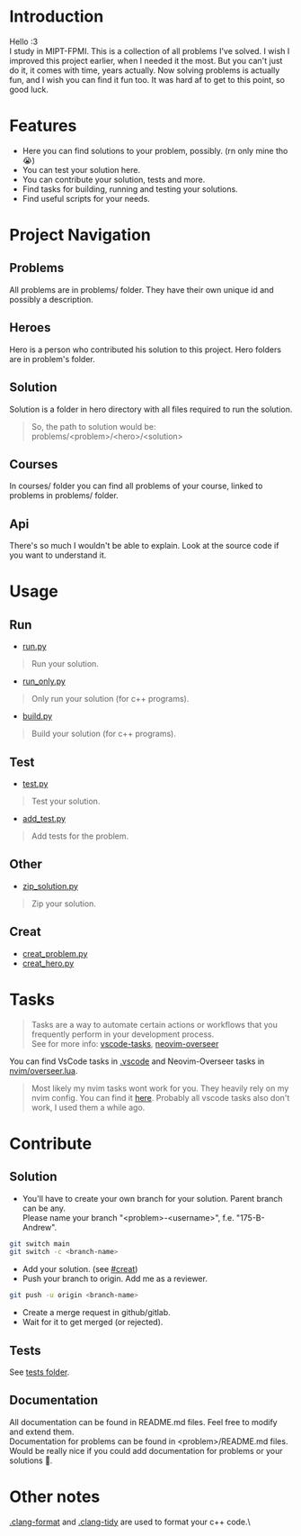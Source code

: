 # Introduction

Hello :3\
I study in MIPT-FPMI.
This is a collection of all problems I've solved.
I wish I improved this project earlier, when I needed it the most.
But you can't just do it, it comes with time,
years actually.
Now solving problems is actually fun, and I wish you can find it fun too.
It was hard af to get to this point, so good luck.

# Features

- Here you can find solutions to your problem, possibly. (rn only mine tho 😭)
- You can test your solution here.
- You can contribute your solution, tests and more.
- Find tasks for building, running and testing your solutions.
- Find useful scripts for your needs.

# Project Navigation

## Problems
All problems are in problems/ folder.
They have their own unique id and possibly a description.

## Heroes
Hero is a person who contributed his solution to this project.
Hero folders are in problem's folder.

## Solution
Solution is a folder in hero directory with all files required to run the solution.

> So, the path to solution would be: problems/\<problem>/\<hero>/\<solution>

## Courses
In courses/ folder you can find all problems of your course, linked to problems in problems/ folder.

## Api
There's so much I wouldn't be able to explain. Look at the source code if you want to understand it.

# Usage

## Run

- [run.py](api/run.py)
> Run your solution.
- [run_only.py](api/run_only.py)
> Only run your solution (for c++ programs).
- [build.py](api/build.py)
> Build your solution (for c++ programs).

## Test

- [test.py](api/test.py)
> Test your solution.
- [add_test.py](api/add_test.py)
> Add tests for the problem.

## Other

- [zip_solution.py](api/zip_solution.py)
> Zip your solution.

## Creat

- [creat_problem.py](api/creat_problem.py)
- [creat_hero.py](api/creat_hero.py)

# Tasks

> Tasks are a way to automate certain actions or workflows that you
> frequently perform in your development process.\
> See for more info:
> [vscode-tasks](https://code.visualstudio.com/docs/editor/tasks),
> [neovim-overseer](https://github.com/stevearc/overseer.nvim)

You can find VsCode tasks in [.vscode](.vscode) and
Neovim-Overseer tasks in [nvim/overseer.lua](nvim/overseer.lua).

> Most likely my nvim tasks wont work for you.
> They heavily rely on my nvim config. You can find it
> [here](https://github.com/Andrew-the-Programmer/.dotfiles/tree/main/nvim).
> Probably all vscode tasks also don't work, I used them a while ago.

# Contribute

## Solution

- You'll have to create your own branch for your solution.
  Parent branch can be any.\
  Please name your branch "\<problem>-\<username>", f.e. "175-B-Andrew".

```bash
git switch main
git switch -c <branch-name>
```
- Add your solution. (see [#creat](#Creat))
- Push your branch to origin. Add me as a reviewer.

```bash
git push -u origin <branch-name>
```

- Create a merge request in github/gitlab.
- Wait for it to get merged (or rejected).

## Tests

See [tests folder](api/test).

## Documentation

All documentation can be found in README.md files.
Feel free to modify and extend them. \
Documentation for problems can be found in \<problem>/README.md files. \
Would be really nice if you could add documentation for problems or your solutions 🙏.

# Other notes

[.clang-format](.clang-format) and [.clang-tidy](.clang-tidy) are used
to format your c++ code.\
